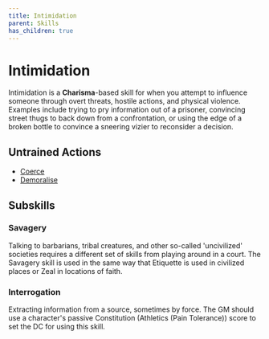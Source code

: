 ```yaml
---
title: Intimidation
parent: Skills
has_children: true
---
```


# Intimidation
Intimidation is a **Charisma**-based skill for when you attempt to influence someone through overt threats, hostile actions, and physical violence. Examples include trying to pry information out of a prisoner, convincing street thugs to back down from a confrontation, or using the edge of a broken bottle to convince a sneering vizier to reconsider a decision.

## Untrained Actions
* [Coerce](https://stormchaserroleplaying.com/stormchaserRPG/Skills/Intimidation/Coerce)
* [Demoralise](https://stormchaserroleplaying.com/stormchaserRPG/Skills/Intimidation/Demoralise)

## Subskills

### Savagery
Talking to barbarians, tribal creatures, and other so-called 'uncivilized' societies requires a different set of skills from playing around in a court. The Savagery skill is used in the same way that Etiquette is used in civilized places or Zeal in locations of faith.

### Interrogation
Extracting information from a source, sometimes by force. The GM should use a character's passive Constitution (Athletics (Pain Tolerance)) score to set the DC for using this skill.
